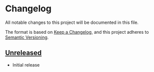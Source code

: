 # Changelog

All notable changes to this project will be documented in this file.

The format is based on [Keep a Changelog], and this project adheres to
[Semantic Versioning].

<!-- references -->
[Keep a Changelog]: https://keepachangelog.com/en/1.0.0/
[Semantic Versioning]: https://semver.org/spec/v2.0.0.html

## [Unreleased]

- Initial release

<!-- references -->
[Unreleased]: https://github.com/dogmatiq/dogmavet

<!-- version template
## [0.0.1] - YYYY-MM-DD

### Added
### Changed
### Deprecated
### Removed
### Fixed
### Security
-->

